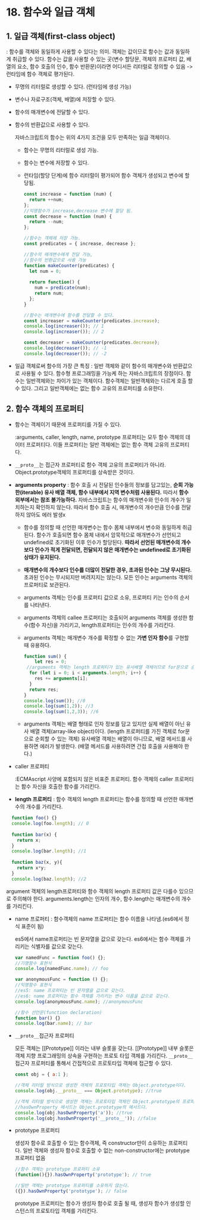 # 18. 함수와 일급 객체

## 1. 일급 객체(first-class object)

: 함수를 객체와 동일하게 사용할 수 있다는 의미. 객체는 값이므로 함수는 값과 동일하게 취급할 수 있다. 함수는 값을 사용할 수 있는 곳(변수 할당문, 객체의 프로퍼티 값, 배열의 요소, 함수 호출의 인수, 함수 반환문)이라면 어디서든 리터럴로 정의할 수 있음 -> 런타임에 함수 객체로 평가된다.

 * 무명의 리터럴로 생성할 수 있다. (런타임에 생성 가능)

 * 변수나 자료구조(객체, 배열)에 저장할 수 있다.

 * 함수의 매개변수에 전달할 수 있다.

 * 함수의 반환값으로 사용할 수 있다.

    자바스크립트의 함수는 위의 4가지 조건을 모두 만족하는 일급 객체이다.

   * 함수는 무명의 리터럴로 생성 가능.

   * 함수는 변수에 저장할 수 있다.

   * 런타임(할당 단계)에 함수 리터럴이 평가되어 함수 객체가 생성되고 변수에 할당됨.

     ```javascript
     const increase = function (num) {
       return ++num;
     };
     //익명함수가 increase,decrease 변수에 할당 됨.
     const decrease = function (num) {
       return --num;
     };
     
     //함수는 객체에 저장 가능.
     const predicates = { increase, decrease };
     
     //함수의 매개변수에게 전달 가능,
     //함수의 반환값으로 사용 가능
     function makeCounter(predicates) {
       let num = 0;
       
       return function() {
         num = predicate(num);
         return num;
       };
     }
     
     //함수는 매개변수에 함수를 전달할 수 있다.
     const increaser = makeCounter(predicates.increase);
     console.log(increaser()); // 1
     console.log(increaser()); // 2
     
     const decreaser = makeCounter(predicates.decrease);
     console.log(decreaser()); // -1
     console.log(decreaser()); // -2
     ```

* 일급 객체로써 함수의 가장 큰 특징 : 일반 객체와 같이 함수의 매개변수와 반환값으로 사용될 수 있다. 함수형 프로그래밍을 가능케 하는 자바스크립트의 장점이다. 함수는 일반객체와는 차이가 있는 객체이다. 함수객체는 일반객체와는 다르게 호출 할 수 있다. 그리고 일반객체에는 없는 함수 고유의 프로퍼티를 소유한다.

## 2. 함수 객체의 프로퍼티

* 함수는 객체이기 때문에 프로퍼티를 가질 수 있다.

  :arguments, caller, length, name, prototype 프로퍼티는 모두 함수 객체의 데이터 프로퍼티다. 이들 프로퍼티는 일반 객체에는 없는 함수 객체 고유의 프로퍼티다.

* `__proto__`는 접근자 프로퍼티로 함수 객체 고유의 프로퍼티가 아니라. Object.prototype객체의 프로퍼티를 상속받은 것이다.

* **arguments property** : 함수 호출 시 전달된 인수들의 정보를 담고있는, **순회 가능한(iterable) 유사 배열 객체, 함수 내부에서 지역 변수처럼 사용된다.** 따라서 **함수 외부에서는 참조 불가능하다.** 자바스크립트는 함수의 매개변수와 인수의 개수가 일치하는지 확인하지 않는다. 따라서 함수 호출 시, 매개변수의 개수만큼 인수를 전달하지 않아도 에러 발생x

  * 함수를 정의할 때 선언한 매개변수는 함수 몸체 내부에서 변수와 동일하게 취급된다. 함수가 호출되면 함수 몸체 내에서 암묵적으로 매개변수가 선언되고 undefined로 초기화된 이후 인수가 할당된다. **따라서 선언된 매개변수의 개수보다 인수가 적게 전달되면, 전달되지 않은 매개변수는 undefined로 초기화된 상태가 유지된다.**

  * **매개변수의 개수보다 인수를 더많이 전달한 경우, 초과된 인수는 그냥 무시된다.** 초과된 인수는 무시되지만 버려지지는 않는다. 모든 인수는 arguments 객체의 프로퍼티로 보관된다.

  * arguments 객체는 인수를 프로퍼티 값으로 소유, 프로퍼티 키는 인수의 순서를 나타낸다.

  * arguments 객체의 callee 프로퍼티는 호출되어 arguments 객체를 생성한 함수(함수 자신)을 가리키고, length프로퍼티는 인수의 개수를 가리킨다.

  * arguments 객체는 매개변수 개수를 확정할 수 없는 **가변 인자 함수**를 구현할 때 유용하다.

    ```javascript
    function sum() {
    	let res = 0;
     //arguments 객체는 length 프로퍼티가 있는 유사배열 객체이므로 for문으로 순회할 수 있다. 
      for (let i = 0; i < arguments.length; i++) {
        res += arguments[i];
      }
      return res;
    }
    console.log(sum()); //0
    console.log(sum(1,2)); //3
    console.log(sum(1,2,3)); //6
    ```

  * arguments 객체는 배열 형태로 인자 정보를 담고 있지만 실제 배열이 아닌 유사 배열 객체(array-like object)이다. (length 프로퍼티를 가진 객체로 for문으로 순회할 수 있는 객체) 유사배열 객체는 배열이 아니므로, 배열 메서드를 사용하면 에러가 발생한다. (배열 메서드를 사용하려면 간접 호출을 사용해야 한다.)

* caller 프로퍼티

  :ECMAscript 사양에 포함되지 않은 비표준 프로퍼티. 함수 객체의 caller 프로퍼티는 함수 자신을 호출한 함수를 가리킨다.

* **length 프로퍼티**
	: 함수 객체의 length 프로퍼티는 함수를 정의할 때 선언한 매개변수의 개수를 가리킨다.
	
```javascript
  function foo() {}
  console.log(foo.length); // 0
  
  function bar(x) {
    return x;
  }
  console.log(bar.length); //1
  
  function baz(x, y){
    return x*y;
  }
  console.log(baz.length); //2
```

  argument 객체의 length프로퍼티와 함수 객체의 length 프로퍼티 값은 다를수 있으므로 주의해야 한다. arguments.length는 인자의 개수, 함수.length는 매개변수의 개수를 가리킨다.



* name 프로퍼티 : 함수객체의 name 프로퍼티는 함수 이름을 나타냄.(es6에서 정식 표준이 됨)

  es5에서 name프로퍼티는 빈 문자열을 값으로 갖는다. es6에서는 함수 객체를 가리키는 식별자를 값으로 갖는다.

  ```javascript
  var namedFunc = function foo() {};
  //기명함수 표현식
  console.log(namedFunc.name); // foo
  
  var anonymousFunc = function () {};
  //익명함수 표현식
  //es5: name 프로퍼티는 빈 문자열을 값으로 갖는다.
  //es6: name 프로퍼티는 함수 객체를 가리키는 변수 이름을 값으로 갖는다.
  console.log(anonymousFunc.name); //anonymousFunc
  
  //함수 선언문(function declaration)
  function bar() {}
  console.log(bar.name); // bar
  ```

* `__proto__`접근자 프로퍼티

  모든 객체는 [[Prototype]] 이라는 내부 슬롯을 갖는다. [[Prototype]] 내부 슬롯은 객체 지향 프로그래밍의 상속을 구현하는 프로토 타입 객체를 가리킨다. `__proto__`접근자 프로퍼티를 통해서 간접적으로 프로토타입 객체에 접근할 수 있다.

  ```javascript
  const obj = { a:1 };
  
  //객체 리터럴 방식으로 생성한 객체의 프로토타입 객체는 Object.prototype이다.
  console.log(obj.__proto__ === Object.prototype); //true
  
  //객체 리터럴 방식으로 생성한 객체는 프로토타입 객체인 Object.prototype의 프로퍼티를 상속 받는다.
  //hasOwnProperty 메서드는 Object.prototype의 메서드다.
  console.log(obj.hasOwnProperty('a')); //true
  console.log(obj.hasOwnProperty('__proto__')); //false
  ```

* prototype 프로퍼티

  생성자 함수로 호출할 수 있는 함수객체, 즉 constructor만이 소유하는 프로퍼티다. 일반 객체와 생성자 함수로 호출할 수 없는 non-constructor에는 prototype 프로퍼티 없음

  ```javascript
  //함수 객체는 prototype 프로퍼티 소유
  (function(){}).hasOwnProperty('prototype'); // true
  
  //일반 객체는 prototype 프로퍼티를 소유하지 않는다.
  ({}).hasOwnProperty('prototype'); // false
  ```

  prototype 프로퍼티는 함수가 생성자 함수로 호출 될 때, 생성자 함수가 생성할 인스턴스의 프로토타입 객체를 가리킨다.
